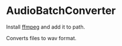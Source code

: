 # AudioBatchConverter

Install [ffmpeg](https://ffmpeg.org/) and add it to path.

Converts files to wav format.

